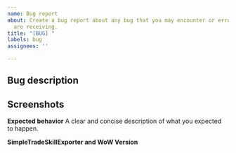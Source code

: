 ```yaml
---
name: Bug report
about: Create a bug report about any bug that you may encounter or error message you
  are receiving.
title: "[BUG] "
labels: bug
assignees: ''

---
```


<!-- READ THIS FIRST

Hello, thanks for taking the time to report a bug!

Before you proceed, please verify that you're running the latest version of SimpleTradeSkillExporter. The easiest way to do this is via the Curseforge client, but you can also download the latest version here: https://www.curseforge.com/wow/addons/simple-trade-skill-exporter

SimpleTradeSkillExporter is currently maintained by a single developer using code from a prior developer. It is currently only tested in Cataclysm Classic with plans to add Classic / Season of Discovery. There are no plans to add Retail at this time due to signifigant refactoring that would need to take place.

-->
## Bug description
<!-- Explain in detail what the bug is and how you encountered it. If possible explain how it can be reproduced. -->

## Screenshots
<!-- If you can, please add a screenshot to help explaining the bug. You can drag and drop the image in this input field, no need to upload it to any other image platform. -->

**Expected behavior**
A clear and concise description of what you expected to happen.

**SimpleTradeSkillExporter and WoW Version**
<!--
Which version of SimpleTradeSkillExporter are you using? You can find it by:
- 1. Pressing escape then clicking Addons, and hovering over SimpleTradeSkillExporter
- 2. looking at your SimpleTradeSkillExporter.toc file (open it with any text editor).
It looks something like this: "v1.0.0" or "## Version: 1.0.0".

-->
